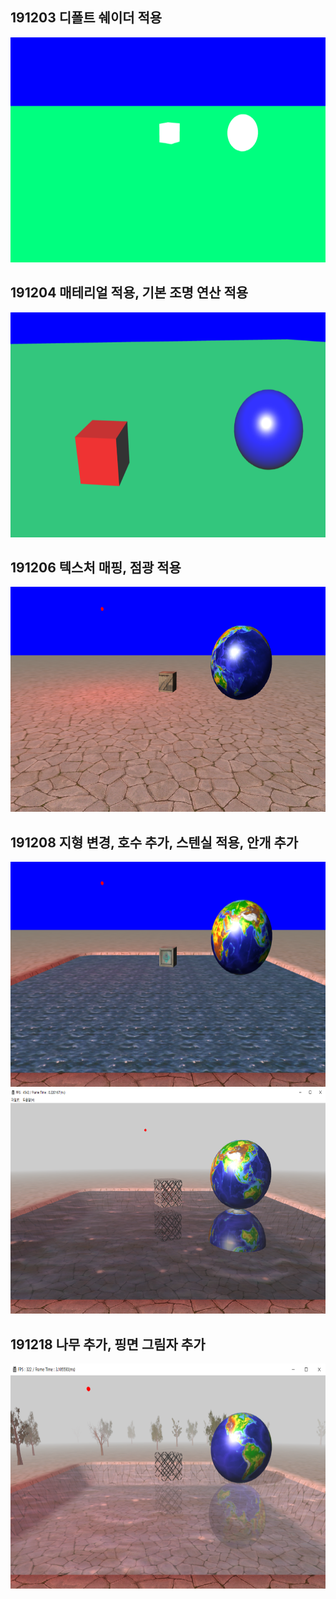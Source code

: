 ## 191203 디폴트 쉐이더 적용

<div>
 <img src="Image/1203.PNG" width = 640 height = 360/>
</div>

## 191204 매테리얼 적용, 기본 조명 연산 적용

<div>
 <img src="Image/1204.PNG" width = 640 height = 360/>
</div>

## 191206 텍스처 매핑, 점광 적용

<div>
 <img src="Image/1206.PNG" width = 640 height = 360/>
</div>

## 191208 지형 변경, 호수 추가, 스텐실 적용, 안개 추가

<div>
 <img src="Image/1208.PNG" width = 640 height = 360/>
</div>

<div>
 <img src="Image/1208_2.PNG" width = 640 height = 360/>
</div>

## 191218 나무 추가, 핑면 그림자 추가

<div>
 <img src="Image/1218.PNG" width = 640 height = 360/>
</div>
